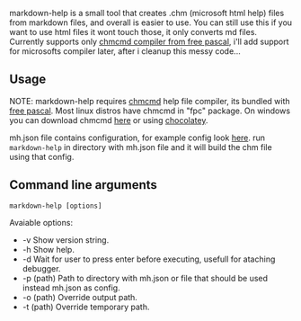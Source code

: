 markdown-help is a small tool that creates .chm (microsoft html help) files from markdown files, and overall is easier to use.
You can still use this if you want to use html files it wont touch those, it only converts md files.
Currently supports only [chmcmd compiler from free pascal](https://wiki.freepascal.org/htmlhelp_compiler), i'll add support for microsofts compiler later, after i cleanup this messy code...


## Usage

NOTE: markdown-help requires [chmcmd](https://wiki.freepascal.org/htmlhelp_compiler) help file compiler, its bundled with [free pascal](https://www.freepascal.org/download.html).
Most linux distros have chmcmd in "fpc" package.
On windows you can download chmcmd [here](https://www.freepascal.org/download.html) or using [chocolatey](https://community.chocolatey.org/packages/freepascal).


mh.json file contains configuration, for example config look [here](mh.json).
run `markdown-help` in directory with mh.json file and it will build the chm file using that config.


## Command line arguments

`markdown-help [options]`

Avaiable options:
- -v            Show version string.
- -h            Show help.
- -d            Wait for user to press enter before executing, usefull for ataching debugger.
- -p (path)     Path to directory with mh.json or file that should be used instead mh.json as config.
- -o (path)     Override output path.
- -t (path)     Override temporary path.